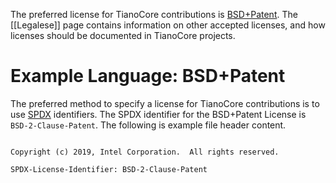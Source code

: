 The preferred license for TianoCore contributions is [BSD+Patent](https://opensource.org/licenses/BSDplusPatent). 
The [[Legalese]] page contains information on other accepted licenses, and how licenses should be documented in
TianoCore projects.

# Example Language: BSD+Patent

The preferred method to specify a license for TianoCore contributions is to use
[SPDX](https://spdx.org/licenses/) identifiers.  The SPDX identifier for the
BSD+Patent License is `BSD-2-Clause-Patent`.  The following is example file
header content.

```

Copyright (c) 2019, Intel Corporation.  All rights reserved.

SPDX-License-Identifier: BSD-2-Clause-Patent

```
